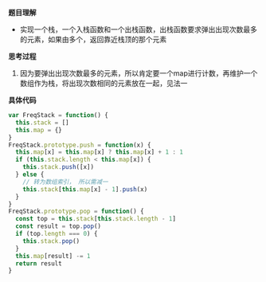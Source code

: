 **题目理解**

- 实现一个栈，一个入栈函数和一个出栈函数，出栈函数要求弹出出现次数最多的元素，如果由多个，返回靠近栈顶的那个元素

**思考过程**

1. 因为要弹出出现次数最多的元素，所以肯定要一个map进行计数，再维护一个数组作为栈，将出现次数相同的元素放在一起，见法一

**具体代码**

```javascript
var FreqStack = function() {
  this.stack = []
  this.map = {}
}
FreqStack.prototype.push = function(x) {
  this.map[x] = this.map[x] ? this.map[x] + 1 : 1
  if (this.stack.length < this.map[x]) {
    this.stack.push([x])
  } else {
    // 转为数组索引， 所以需减一
    this.stack[this.map[x] - 1].push(x)
  }
}
FreqStack.prototype.pop = function() {
  const top = this.stack[this.stack.length - 1]
  const result = top.pop()
  if (top.length === 0) {
    this.stack.pop()
  }
  this.map[result] -= 1
  return result
}
```
